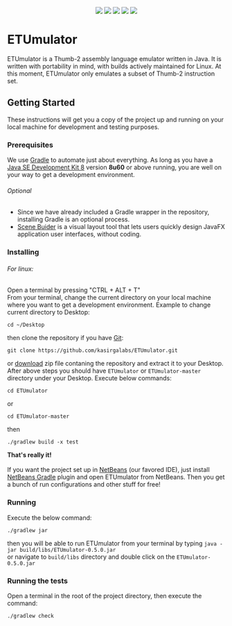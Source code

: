 <p align="center">
  <a title="Build Status" href="https://travis-ci.org/kasirgalabs/ETUmulator"><img src="https://travis-ci.org/kasirgalabs/ETUmulator.svg?branch=master"></a>
  <a title="Coverage" href="https://www.codacy.com/app/RootG/ETUmulator?utm_source=github.com&utm_medium=referral&utm_content=kasirgalabs/ETUmulator&utm_campaign=Badge_Coverage"><img src="https://api.codacy.com/project/badge/Coverage/b79a64268c3b4ab38699a5780e773302"></a>
  <a title="Grade" href="https://www.codacy.com/app/RootG/ETUmulator?utm_source=github.com&amp;utm_medium=referral&amp;utm_content=kasirgalabs/ETUmulator&amp;utm_campaign=Badge_Grade"><img src="https://api.codacy.com/project/badge/Grade/b79a64268c3b4ab38699a5780e773302"></a>
  <a title="Dependency Status" href="https://www.versioneye.com/user/projects/58b1886d7b9e15004de85395"><img src="https://www.versioneye.com/user/projects/58b1886d7b9e15004de85395/badge.svg?style=flat-square"></a>
  <a title="Gitter" href="https://gitter.im/ETUmulator/Lobby"><img src="https://badges.gitter.im/Join%20Chat.svg"></a>
</p>

# ETUmulator
ETUmulator is a Thumb-2 assembly language emulator written in Java. It is written with portability in mind, with builds actively maintained for Linux. At this moment, ETUmulator only emulates a subset of Thumb-2 instruction set.

## Getting Started
These instructions will get you a copy of the project up and running on your local machine for development and testing purposes.

### Prerequisites
We use [Gradle](https://gradle.org/) to automate just about everything. As long as you have a [Java SE Development Kit 8](http://www.oracle.com/technetwork/java/javase/downloads/jdk8-downloads-2133151.html) version **8u60** or above running, you are well on your way to get a development environment.

###### Optional
- Since we have already included a Gradle wrapper in the repository, installing Gradle is an optional process.<br/>
- [Scene Buider](http://gluonhq.com/products/scene-builder/) is a visual layout tool that lets users quickly design JavaFX application user interfaces, without coding.

### Installing

###### For linux:
Open a terminal by pressing "CTRL + ALT + T"<br/>
From your terminal, change the current directory on your local machine where you want to get a development environment.
Example to change current directory to Desktop:
```
cd ~/Desktop
```
then clone the repository if you have [Git](https://git-scm.com/):
```
git clone https://github.com/kasirgalabs/ETUmulator.git
```
or [download](https://github.com/kasirgalabs/ETUmulator/archive/master.zip) zip file contaning the repository and extract it to your Desktop.
<br/>
After above steps you should have `ETUmulator` or `ETUmulator-master` directory under your Desktop.
Execute below commands:<br/>
```
cd ETUmulator
```
or
```
cd ETUmulator-master
```
then
```
./gradlew build -x test
```
**That's really it!**<br/>
<br/>
If you want the project set up in [NetBeans](https://netbeans.org/) (our favored IDE), just install [NetBeans Gradle](http://plugins.netbeans.org/plugin/44510/gradle-support) plugin and open ETUmulator from NetBeans. Then you get a bunch of run configurations and other stuff for free!

### Running
Execute the below command:
```
./gradlew jar
```
then you will be able to run ETUmulator from your terminal by typing `java -jar build/libs/ETUmulator-0.5.0.jar`<br/>
or navigate to `build/libs` directory and double click on the `ETUmulator-0.5.0.jar`

### Running the tests
Open a terminal in the root of the project directory, then execute the command:
```
./gradlew check
```
